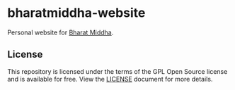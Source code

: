 # bharatmiddha-website

Personal website for [Bharat Middha](https://github.com/bmiddha).

## License

This repository is licensed under the terms of the GPL Open Source license and is available for free. View the [LICENSE](https://github.com/bmiddha/bharatmiddha-website/blob/main/LICENSE) document for more details.
